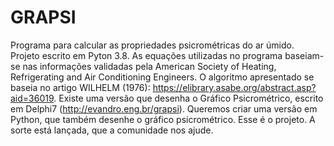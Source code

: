 # GRAPSI
Programa para calcular as propriedades psicrométricas do ar úmido. 
Projeto escrito em Pyton 3.8. As equações utilizadas no programa baseiam-se nas informações validadas pela American Society of Heating, Refrigerating and Air Conditioning Engineers. O algoritmo apresentado se baseia no artigo WILHELM (1976): https://elibrary.asabe.org/abstract.asp?aid=36019. Existe uma versão que desenha o Gráfico Psicrométrico, escrito em Delphi7 (http://evandro.eng.br/grapsi).  Queremos criar uma versão em Python, que também desenhe o gráfico psicrométrico. Esse é o projeto. A sorte está lançada, que a comunidade nos ajude.
